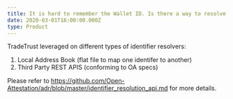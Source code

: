 ```yaml
---
title: It is hard to remember the Wallet ID. Is there a way to resolve the Wallet ID into a human-readable format?
date: 2020-03-01T16:00:00.000Z
type: Product
---
```


TradeTrust leveraged on different types of identifier resolvers: 
1. Local Address Book (flat file to map one identifer to another)
2. Third Party REST APIS (conforming to OA specs)

Please refer to <https://github.com/Open-Attestation/adr/blob/master/identifier_resolution_api.md> for more details.